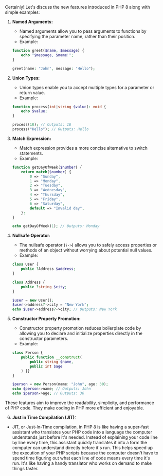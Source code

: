 Certainly! Let's discuss the new features introduced in PHP 8 along with simple examples:

1. **Named Arguments:**
   - Named arguments allow you to pass arguments to functions by specifying the parameter name, rather than their position.
   - Example:

   ```php
   function greet($name, $message) {
       echo "$message, $name!";
   }

   greet(name: "John", message: "Hello");
   ```

2. **Union Types:**
   - Union types enable you to accept multiple types for a parameter or return value.
   - Example:

   ```php
   function process(int|string $value): void {
       echo $value;
   }

   process(10); // Outputs: 10
   process("Hello"); // Outputs: Hello
   ```

3. **Match Expression:**
   - Match expression provides a more concise alternative to switch statements.
   - Example:

   ```php
   function getDayOfWeek($number) {
       return match($number) {
           0 => "Sunday",
           1 => "Monday",
           2 => "Tuesday",
           3 => "Wednesday",
           4 => "Thursday",
           5 => "Friday",
           6 => "Saturday",
           default => "Invalid day",
       };
   }

   echo getDayOfWeek(1); // Outputs: Monday
   ```

4. **Nullsafe Operator:**
   - The nullsafe operator (`?->`) allows you to safely access properties or methods of an object without worrying about potential null values.
   - Example:

   ```php
   class User {
       public ?Address $address;
   }

   class Address {
       public ?string $city;
   }

   $user = new User();
   $user->address?->city = "New York";
   echo $user->address?->city; // Outputs: New York
   ```

5. **Constructor Property Promotion:**
   - Constructor property promotion reduces boilerplate code by allowing you to declare and initialize properties directly in the constructor parameters.
   - Example:

   ```php
   class Person {
       public function __construct(
           public string $name,
           public int $age
       ) {}
   }

   $person = new Person(name: "John", age: 30);
   echo $person->name; // Outputs: John
   echo $person->age; // Outputs: 30
   ```

These features aim to improve the readability, simplicity, and performance of PHP code. They make coding in PHP more efficient and enjoyable.

6. **Just in Time Compilation (JIT):**
- JIT, or Just-In-Time compilation, in PHP 8 is like having a super-fast assistant who translates your PHP code into a language the computer understands just before it's needed. Instead of explaining your code line by line every time, this assistant quickly translates it into a form the computer can understand directly before it's run. This helps speed up the execution of your PHP scripts because the computer doesn't have to spend time figuring out what each line of code means every time it's run. It's like having a handy translator who works on demand to make things faster.